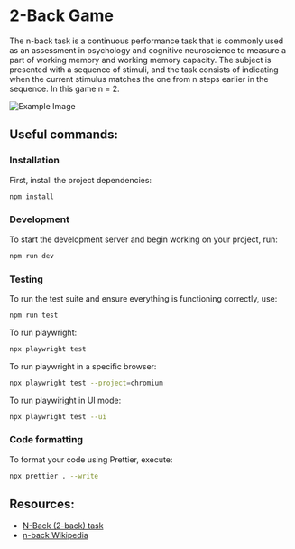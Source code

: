 # 2-Back Game 

The n-back task is a continuous performance task that is commonly used as an assessment in psychology and cognitive neuroscience to measure a part of working memory and working memory capacity. The subject is presented with a sequence of stimuli, and the task consists of indicating when the current stimulus matches the one from n steps earlier in the sequence. In this game n = 2.

![Example Image]([images/example.png](https://github.com/migueldcdev/repo-images/blob/main/two-back-game/two-back-game-init.png))


## Useful commands:

### Installation

First, install the project dependencies:

```bash
npm install
```

### Development

To start the development server and begin working on your project, run:

```bash
npm run dev
```

### Testing

To run the test suite and ensure everything is functioning correctly, use:

```bash
npm run test
```

To run playwright:

```bash
npx playwright test
```

To run playwright in a specific browser:

```bash
npx playwright test --project=chromium
```

To run playwiright in UI mode:

```bash
npx playwright test --ui
```

### Code formatting

To format your code using Prettier, execute:

```bash
npx prettier . --write
```

## Resources:
- [N-Back (2-back) task](https://www.psytoolkit.org/experiment-library/touch_nback2.html)
- [n-back Wikipedia](https://en.wikipedia.org/wiki/N-back)
